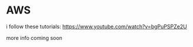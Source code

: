 # AWS

i follow these tutorials: https://www.youtube.com/watch?v=bgPuPSPZe2U

more info coming soon
